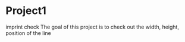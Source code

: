 # Project1
imprint check
The goal of this project is to check out the width, height, position of the line 
